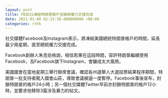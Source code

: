 ```yaml
---
layout: post
title: FB及IG凍結特朗普帳戶至總統權力交接完成
date: 2021-01-08 02:15:58.000000000 +08:00
categories: rthk
---
```


社交媒體Facebook及Instagram表示，將凍結美國總統特朗普帳戶的時間，延長最少兩星期，直至總統權力交接完成。

Facebook創辦人朱克伯格說，相信若果在這段時間，容許特朗普繼續使用Facebook，及Facebook旗下Instagram，會釀成太大風險。

美國國會在當地星期三舉行聯席會議，確認各州選舉人大選投票結果程序期間，特朗普一批支持者闖入國會山莊，導致會議被逼一度暫停。Facebook事後宣布，封鎖特朗普的帳戶24小時；另一個社交媒體Twitter早前亦封鎖特朗普的帳戶12小時，並要求他移除3篇涉及暴力的帖文。
